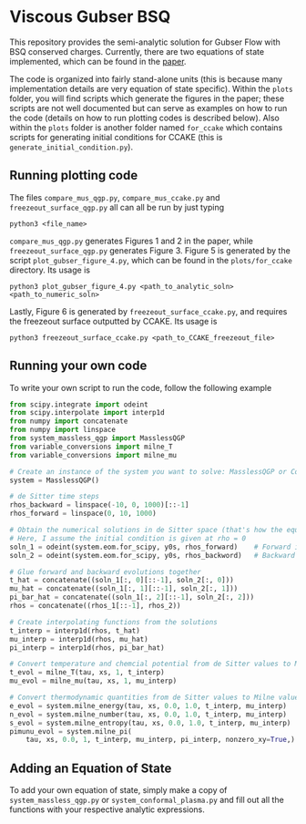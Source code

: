 # Viscous Gubser BSQ

This repository provides the semi-analytic solution for Gubser Flow with BSQ conserved charges.
Currently, there are two equations of state implemented, which can be found in the [paper]().

The code is organized into fairly stand-alone units (this is because many implementation details are very equation of state specific).
Within the `plots` folder, you will find scripts which generate the figures in the paper; these scripts are not well documented but can serve as examples on how to run the code (details on how to run plotting codes is described below).
Also within the `plots` folder is another folder named `for_ccake` which contains scripts for generating initial conditions for CCAKE (this is `generate_initial_condition.py`).


## Running plotting code

The files `compare_mus_qgp.py`, `compare_mus_ccake.py` and `freezeout_surface_qgp.py` all can all be run by just typing 
```terminal
python3 <file_name>
```
`compare_mus_qgp.py` generates Figures 1 and 2 in the paper, while `freezeout_surface_qgp.py` generates Figure 3.
Figure 5 is generated by the script `plot_gubser_figure_4.py`, which can be found in the `plots/for_ccake` directory.
Its usage is 
```terminal
python3 plot_gubser_figure_4.py <path_to_analytic_soln> <path_to_numeric_soln>
```
Lastly, Figure 6 is generated by `freezeout_surface_ccake.py`, and requires the freezeout surface outputted by CCAKE.
Its usage is
```terminal 
python3 freezeout_surface_ccake.py <path_to_CCAKE_freezeout_file>
```

## Running your own code

To write your own script to run the code, follow the following example

```python
from scipy.integrate import odeint
from scipy.interpolate import interp1d
from numpy import concatenate
from numpy import linspace
from system_massless_qgp import MasslessQGP
from variable_conversions import milne_T
from variable_conversions import milne_mu

# Create an instance of the system you want to solve: MasslessQGP or ConformalPlasma
system = MasslessQGP()

# de Sitter time steps
rhos_backward = linspace(-10, 0, 1000)[::-1]
rhos_forward = linspace(0, 10, 1000)

# Obtain the numerical solutions in de Sitter space (that's how the equations are implemented)
# Here, I assume the initial condition is given at rho = 0
soln_1 = odeint(system.eom.for_scipy, y0s, rhos_forward)    # Forward in de Sitter time 
soln_2 = odeint(system.eom.for_scipy, y0s, rhos_backword)   # Backward in de Sitter time

# Glue forward and backward evolutions together
t_hat = concatenate((soln_1[:, 0][::-1], soln_2[:, 0]))       
mu_hat = concatenate((soln_1[:, 1][::-1], soln_2[:, 1]))
pi_bar_hat = concatenate((soln_1[:, 2][::-1], soln_2[:, 2]))
rhos = concatenate((rhos_1[::-1], rhos_2))

# Create interpolating functions from the solutions
t_interp = interp1d(rhos, t_hat)
mu_interp = interp1d(rhos, mu_hat)
pi_interp = interp1d(rhos, pi_bar_hat)

# Convert temperature and chemcial potential from de Sitter values to Milne values
t_evol = milne_T(tau, xs, 1, t_interp)
mu_evol = milne_mu(tau, xs, 1, mu_interp)

# Convert thermodynamic quantities from de Sitter values to Milne values
e_evol = system.milne_energy(tau, xs, 0.0, 1.0, t_interp, mu_interp)
n_evol = system.milne_number(tau, xs, 0.0, 1.0, t_interp, mu_interp)
s_evol = system.milne_entropy(tau, xs, 0.0, 1.0, t_interp, mu_interp)
pimunu_evol = system.milne_pi(
    tau, xs, 0.0, 1, t_interp, mu_interp, pi_interp, nonzero_xy=True,)
```

## Adding an Equation of State

To add your own equation of state, simply make a copy of `system_massless_qgp.py` or `system_conformal_plasma.py` and fill out all the functions with your respective analytic expressions.
    
